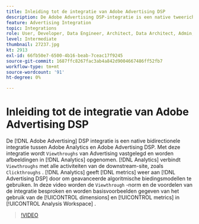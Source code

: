 ```yaml
---
title: Inleiding tot de integratie van Adobe Advertising DSP
description: De Adobe Advertising DSP-integratie is een native tweerichtingsintegratie tussen Adobe Analytics en Adobe Advertising DSP.
feature: Advertising Integration
topic: Integrations
role: User, Developer, Data Engineer, Architect, Data Architect, Admin, Leader
level: Intermediate
thumbnail: 27237.jpg
kt: 2913
exl-id: 66fb50e7-6500-4b16-beab-7ceac17f9245
source-git-commit: 1687ffc8267fac3ab4a842d9004667486ff52fb7
workflow-type: tm+mt
source-wordcount: '91'
ht-degree: 0%

---
```


# Inleiding tot de integratie van Adobe Advertising DSP

De [!DNL Adobe Advertising] DSP integratie is een native bidirectionele integratie tussen Adobe Analytics en Adobe Advertising DSP. Met deze integratie wordt `Viewthroughs` van Advertising vastgelegd en worden afbeeldingen in [!DNL Analytics] opgenomen. [!DNL Analytics] verbindt `Viewthroughs` met alle activiteiten van de downstream-site, zoals `Clickthroughs` . [!DNL Analytics] geeft [!DNL metrics] weer aan [!DNL Advertising DSP] door om geavanceerde algoritmische biedingsmodellen te gebruiken. In deze video worden de `Viewthrough` -norm en de voordelen van de integratie besproken en worden basisvoorbeelden gegeven van het gebruik van de [!UICONTROL dimensions] en [!UICONTROL metrics] in [!UICONTROL Analysis Workspace] .

>[!VIDEO](https://video.tv.adobe.com/v/3434837/?quality=12&learn=on&captions=dut)

